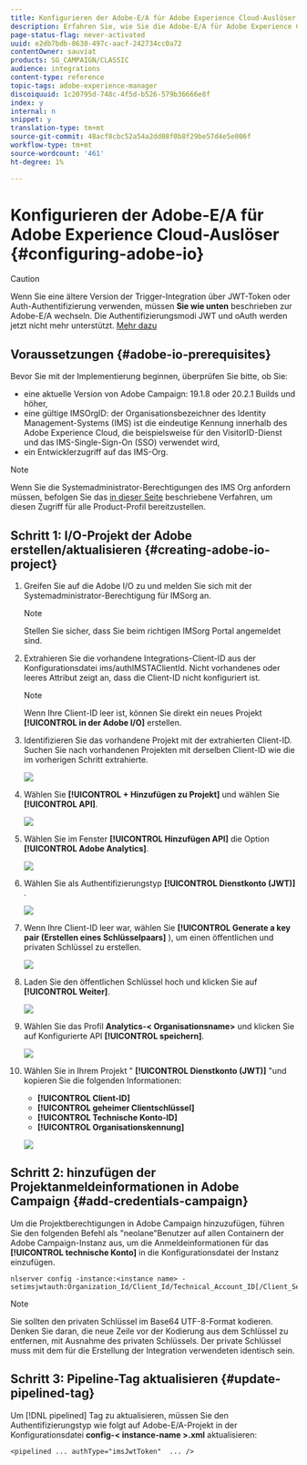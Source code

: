 ```yaml
---
title: Konfigurieren der Adobe-E/A für Adobe Experience Cloud-Auslöser
description: Erfahren Sie, wie Sie die Adobe-E/A für Adobe Experience Cloud-Auslöser konfigurieren.
page-status-flag: never-activated
uuid: e2db7bdb-8630-497c-aacf-242734cc0a72
contentOwner: sauviat
products: SG_CAMPAIGN/CLASSIC
audience: integrations
content-type: reference
topic-tags: adobe-experience-manager
discoiquuid: 1c20795d-748c-4f5d-b526-579b36666e8f
index: y
internal: n
snippet: y
translation-type: tm+mt
source-git-commit: 48acf8cbc52a54a2dd08f0b8f29be57d4e5e006f
workflow-type: tm+mt
source-wordcount: '461'
ht-degree: 1%

---
```



# Konfigurieren der Adobe-E/A für Adobe Experience Cloud-Auslöser {#configuring-adobe-io}

>[!CAUTION]
>
>Wenn Sie eine ältere Version der Trigger-Integration über JWT-Token oder Auth-Authentifizierung verwenden, müssen **Sie wie unten** beschrieben zur Adobe-E/A wechseln. Die Authentifizierungsmodi JWT und oAuth werden jetzt nicht mehr unterstützt. [Mehr dazu](https://github.com/AdobeDocs/analytics-1.4-apis)

## Voraussetzungen {#adobe-io-prerequisites}

Bevor Sie mit der Implementierung beginnen, überprüfen Sie bitte, ob Sie:

* eine aktuelle Version von Adobe Campaign: 19.1.8 oder 20.2.1 Builds und höher,
* eine gültige IMSOrgID: der Organisationsbezeichner des Identity Management-Systems (IMS) ist die eindeutige Kennung innerhalb des Adobe Experience Cloud, die beispielsweise für den VisitorID-Dienst und das IMS-Single-Sign-On (SSO) verwendet wird,
* ein Entwicklerzugriff auf das IMS-Org.

>[!NOTE]
>
>Wenn Sie die Systemadministrator-Berechtigungen des IMS Org anfordern müssen, befolgen Sie das [in dieser Seite](https://helpx.adobe.com/ca/enterprise/admin-guide.html/ca/enterprise/using/manage-developers.ug.html) beschriebene Verfahren, um diesen Zugriff für alle Product-Profil bereitzustellen.


## Schritt 1: I/O-Projekt der Adobe erstellen/aktualisieren {#creating-adobe-io-project}

1. Greifen Sie auf die Adobe I/O zu und melden Sie sich mit der Systemadministrator-Berechtigung für IMSorg an.

   >[!NOTE]
   >
   > Stellen Sie sicher, dass Sie beim richtigen IMSorg Portal angemeldet sind.

1. Extrahieren Sie die vorhandene Integrations-Client-ID aus der Konfigurationsdatei ims/authIMSTAClientId. Nicht vorhandenes oder leeres Attribut zeigt an, dass die Client-ID nicht konfiguriert ist.

   >[!NOTE]
   >
   >Wenn Ihre Client-ID leer ist, können Sie direkt ein neues Projekt **[!UICONTROL in der Adobe I/O]** erstellen.

1. Identifizieren Sie das vorhandene Projekt mit der extrahierten Client-ID. Suchen Sie nach vorhandenen Projekten mit derselben Client-ID wie die im vorherigen Schritt extrahierte.

   ![](assets/adobe_io_8.png)

1. Wählen Sie **[!UICONTROL + Hinzufügen zu Projekt]** und wählen Sie **[!UICONTROL API]**.

   ![](assets/adobe_io_1.png)

1. Wählen Sie im Fenster **[!UICONTROL Hinzufügen API]** die Option **[!UICONTROL Adobe Analytics]**.

   ![](assets/adobe_io_2.png)

1. Wählen Sie als Authentifizierungstyp **[!UICONTROL Dienstkonto (JWT)]** .

   ![](assets/adobe_io_3.png)

1. Wenn Ihre Client-ID leer war, wählen Sie **[!UICONTROL Generate a key pair (Erstellen eines Schlüsselpaars]** ), um einen öffentlichen und privaten Schlüssel zu erstellen.

   ![](assets/adobe_io_4.png)

1. Laden Sie den öffentlichen Schlüssel hoch und klicken Sie auf **[!UICONTROL Weiter]**.

   ![](assets/adobe_io_5.png)

1. Wählen Sie das Profil **Analytics-&lt; Organisationsname>** und klicken Sie auf Konfigurierte API **[!UICONTROL speichern]**.

   ![](assets/adobe_io_6.png)

1. Wählen Sie in Ihrem Projekt &quot; **[!UICONTROL Dienstkonto (JWT)]** &quot;und kopieren Sie die folgenden Informationen:
   * **[!UICONTROL Client-ID]**
   * **[!UICONTROL geheimer Clientschlüssel]**
   * **[!UICONTROL Technische Konto-ID]**
   * **[!UICONTROL Organisationskennung]**

   ![](assets/adobe_io_7.png)

## Schritt 2: hinzufügen der Projektanmeldeinformationen in Adobe Campaign {#add-credentials-campaign}

Um die Projektberechtigungen in Adobe Campaign hinzuzufügen, führen Sie den folgenden Befehl als &quot;neolane&quot;Benutzer auf allen Containern der Adobe Campaign-Instanz aus, um die Anmeldeinformationen für das **[!UICONTROL technische Konto]** in die Konfigurationsdatei der Instanz einzufügen.

```
nlserver config -instance:<instance name> -setimsjwtauth:Organization_Id/Client_Id/Technical_Account_ID[/Client_Secret[/Base64_encoded_Private_Key]]
```

>[!NOTE]
>
>Sie sollten den privaten Schlüssel im Base64 UTF-8-Format kodieren. Denken Sie daran, die neue Zeile vor der Kodierung aus dem Schlüssel zu entfernen, mit Ausnahme des privaten Schlüssels. Der private Schlüssel muss mit dem für die Erstellung der Integration verwendeten identisch sein.

## Schritt 3: Pipeline-Tag aktualisieren {#update-pipelined-tag}

Um [!DNL pipelined] Tag zu aktualisieren, müssen Sie den Authentifizierungstyp wie folgt auf Adobe-E/A-Projekt in der Konfigurationsdatei **config-&lt; instance-name >.xml** aktualisieren:

```
<pipelined ... authType="imsJwtToken"  ... />
```
